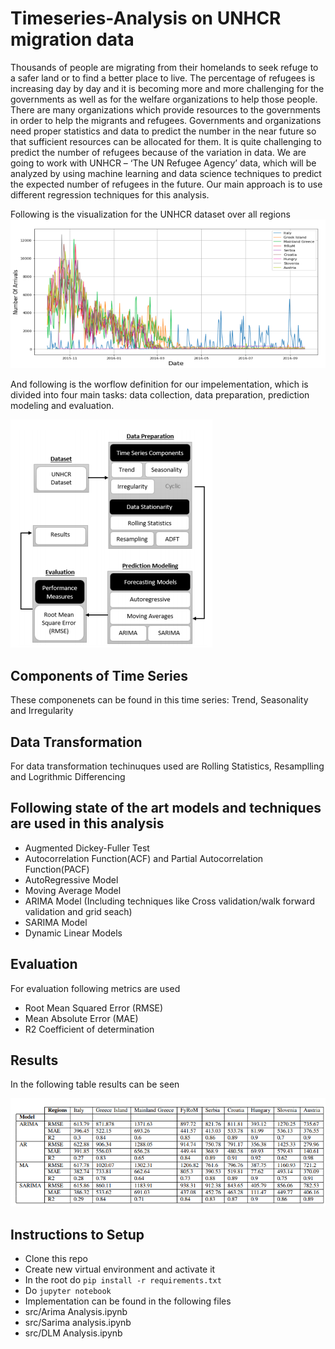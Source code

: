 # Timeseries-Analysis on UNHCR migration data
Thousands of people are migrating from their homelands to seek refuge to a safer land or to find a better place to live.
The percentage of refugees is increasing day by day and it is becoming more and more challenging for the governments
as well as for the welfare organizations to help those people.
There are many organizations which provide resources to the governments in order to help the migrants and refugees.
Governments and organizations need proper statistics and data to predict the number in the near future so that sufficient
resources can be allocated for them. It is quite challenging to predict the number of refugees because of the variation
in data. We are going to work with UNHCR – ‘The UN Refugee Agency’ data, which will be analyzed
by using machine learning and data science techniques to predict the expected number of refugees in the future. Our
main approach is to use different regression techniques for this analysis.

Following is the visualization for the UNHCR dataset over all regions
![UNHCR dataset plot](datasets/dataset-plot.png)

And following is the worflow definition for our impelementation, which is divided into four main tasks: data collection, data preparation, prediction modeling and evaluation.

![UNHCR implementation workflow](datasets/workflow.png)

## Components of Time Series
These componenets can be found in this time series: Trend, Seasonality and Irregularity

## Data Transformation
For data transformation techinuques used are Rolling Statistics, Resamplling and Logrithmic Differencing

## Following state of the art models and techniques are used in this analysis
- Augmented Dickey-Fuller Test
- Autocorrelation Function(ACF) and Partial Autocorrelation Function(PACF)
- AutoRegressive Model
- Moving Average Model
- ARIMA Model (Including techniques like Cross validation/walk forward validation and grid seach)
- SARIMA Model
- Dynamic Linear Models

## Evaluation
For evaluation following metrics are used
- Root Mean Squared Error (RMSE)
- Mean Absolute Error (MAE)
- R2 Coefficient of determination

## Results
In the following table results can be seen

![Results for the time series analysis](datasets/results.png)

## Instructions to Setup
- Clone this repo
- Create new virtual environment and activate it
- In the root do `pip install -r requirements.txt`
- Do `jupyter notebook`
- Implementation can be found in the following files
- src/Arima Analysis.ipynb
- src/Sarima analysis.ipynb
- src/DLM Analysis.ipynb





